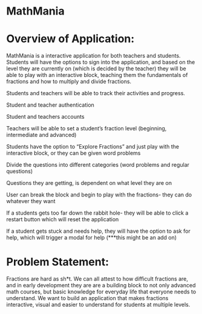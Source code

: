 # MathMania

# Overview of Application:
MathMania is a interactive application for both teachers and students. Students will have the options to sign into the application, and based on the level they are currently on (which is decided by the teacher) they will be able to play with an interactive block, teaching them the fundamentals of fractions and how to multiply and divide fractions. 

Students and teachers will be able to track their activities and progress. 

Student and teacher authentication

Student and teachers accounts

Teachers will be able to set a student’s fraction level (beginning, intermediate and advanced)

Students have the option to “Explore Fractions” and just play with the interactive block, or they can be given word problems

Divide the questions into different categories (word problems and regular questions)

Questions they are getting, is dependent on what level they are on

User can break the block and begin to play with the fractions- they can do whatever they want

If a students gets too far down the rabbit hole- they will be able to click a restart button which will reset the application 

If a student gets stuck and needs help, they will have the option to ask for help, which will trigger a modal for help (***this might be an add on)


# Problem Statement: 
Fractions are hard as sh*t. We can all attest to how difficult fractions are, and in early development they are are a building block to not only advanced math courses, but basic knowledge for everyday life that everyone needs to understand. We want to build an application that makes fractions interactive, visual and easier to understand for students at multiple levels.
